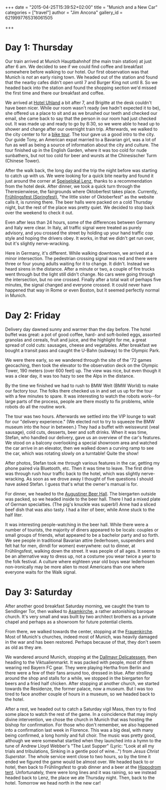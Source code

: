 +++
date = "2015-04-25T15:39:52+02:00"
title = "Munich and a New Car"
categories = ["travel"]
author = "Jim Ancona"
gallery_id = 6219997765316061505

+++
# Day 1: Thursday

Our train arrived at Munich Hauptbahnhof (the main train station) at
just after 6 am. We decided to see if we could find coffee and
breakfast somewhere before walking to our
hotel. Our first
observation was that Munich is *not* an early rising town. We headed
out of the station and found that the nearby cafes didn't open until 7 and Burger
King not until 8. So we headed back into the station and found the
shopping section we'd missed the first time and there our breakfast
and coffee.

We arrived at
[Hotel Uhland](http://www.hotel-uhland.de/enwelcome.html) a bit after
7, and Brigitte at the desk couldn't have been nicer. While our room
wasn't ready (we hadn't expected it to be), she offered us a place to
sit and as we brushed our teeth and checked our email, she came back
to say that the person in our room had just checked out. It was made
up and ready to go by 8:30, so we were able to head up to shower and
change after our overnight train trip. Afterwards, we walked to the
city center to for a
[bike tour](https://www.mikesbiketours.com/munich/Bike-Tours/munich-sightseeing-tours-munich-guided-bike-tours-standard-bike-tour.html). The
tour gave us a good intro to the city. Our guide Tony, an American
expat married to a Bavarian girl, was a lot of fun as well as being a
source of information about the city and culture. The tour finished up
in the English Garden, where it was too cold for nude sunbathers, but
not too cold for beer and wursts at the Chinesischer Turm (Chinese Tower).

After the walk back, the long day and the trip the night before was
starting to catch up with us. We were looking for a quick bite nearby
and found it just around the corner at
[Speiselokal Lenz](http://www.speiselokal-lenz.de/), thanks to a
recommendation from the hotel desk. After dinner, we took a quick turn
through the Theresienwiese, the fairgrounds where Oktoberfest takes
place. Currently,
[Frühlingsfest (Springfest)](http://www.muenchen.de/veranstaltungen/event/7816.html),
"the little sister of Oktoberfest" as the website calls it, is running
there. The beer halls were packed on a cold Thursday night, but the
rest of the place was pretty quiet. We decided to stop back over the
weekend to check it out.

Even after less than 24 hours, some of the differences between Germany
and Italy were clear. In Italy, all traffic signal were treated as
purely advisory, and you crossed the street by holding up your hand
traffic cop style and hoping the drivers obey. It works, in that we
didn't get run over, but it's slightly nerve-wracking.

Here in Germany, it's different. While walking downtown, we arrived at
a minor intersection. The pedestrian crossing signal was red and there
were three or four young adults waiting for it to change. It
didn't. Instead we heard sirens in the distance. After a minute or
two, a couple of fire trucks went through but the light still didn't
change. No cars were going through the intersection, but no one
crossed. Finally after a total wait of perhaps five minutes, the
signal changed and everyone crossed. It could never have happened that
way in Rome or even Boston, but it seemed perfectly normal in Munich.

# Day 2: Friday

Delivery day dawned sunny and warmer than the day before. The hotel
buffet was great: a pot of good coffee, hard- and soft-boiled eggs,
assorted granolas and cereals, fruit and juice, and the highlight for
me, a great spread of cold cuts: sausages, cheese and vegetables. After
breakfast we bought a transit pass and caught the U-Bahn (subway) to
the Olympic Park.

We were there early, so we wandered through the site of the '72 games
geocaching, then took the elevator to the observation deck on the
Olympic Tower, 190 meters (over 600 feet) up. The view was nice, but
even though it was a clear day, it was too hazy to see the Alps in the
distance.

By the time we finished we had to rush to BMW Welt (BMW World) to
make our factory tour. The folks there checked us in and set us up for
the tour with a few minutes to spare. It was interesting to watch the
robots work--for large parts of the process, people are there mostly
to fix problems, while robots do all the routine work.

The tour was two hours. Afterwards we settled into the VIP lounge to
wait for our "delivery experience." (We elected not to try to squeeze
the BMW museum into the hour in between.) They had a buffet with
weisswurst (veal sausage), cold cuts, desserts, beer and soft
drinks. When it was time, Stefan, who handled our delivery, gave us an
overview of the car's features. We stood on a balcony overlooking
a special showroom area and watched the car arrive in an elevator,
then we walked down a curving ramp to see the car, which was rotating
slowly on a turntable! Quite the show!

After photos, Stefan took me through various features in the car, getting my phone
paired via Bluetooth, etc. Then it was time to leave. The first drive
was through rush hour traffic back to the hotel, which was slightly
nerve-wracking. As soon as we drove away I thought of five questions I
should have asked Stefan. I guess that's what the owner's manual is
for.

For dinner, we headed to the
[Augustiner Beer Hall](http://www.augustiner-restaurant.com/). The
biergarten outside was packed, so we headed inside to the beer
hall. There I had a mixed plate of German specialties. (The pig's
knuckle was superb!) Anne had a sliced beef dish that was also
tasty. I had a liter of beer, while Anne stuck to the half liter.

It was interesting people-watching in the beer hall. While there were
a number of tourists, the majority of diners appeared to be locals:
couples or small groups of friends, what appeared to be a bachelor
party and so forth. We see people in traditional Bavarian attire
(lederhosen, suspenders and felt hat for men, dirndl for women)
everywhere: out to dinner, at Frühlingsfest, walking down the
street. It was people of all ages. It seems to be an alternative
way to dress up, not a costume you wear twice a year to the folk
festival. A culture where eighteen year old boys wear lederhosen
non-ironically may be more alien to most Americans than one where
everyone waits for the Walk signal.

# Day 3: Saturday

After another good breakfast Saturday morning, we caught the tram to
Sendlinger Tor, then walked to
[Asamkirche](http://en.wikipedia.org/wiki/Asamkirche,_Munich), a
rather astonishing baroque church. It's very small and was built by
two architect brothers as a private chapel and perhaps as a showroom
for future potential clients.

From there, we walked towards the center, stopping at the
[Frauenkirche](http://en.wikipedia.org/wiki/Munich_Frauenkirche). Most
of Munich's churches, indeed most of Munich, was heavily damaged in
the war and has been restored. Perhaps because of that, they don't
seem as old as they are.

We wandered around Munich, stopping at the
[Dallmayr Delicatessen](http://www.dallmayr.com/delicatessen/), then
heading to the Viktualienmarkt. It was packed with people, most of them
wearing red Bayern FC gear. They were playing Hertha from Berlin and there
were a few of their fans around too, dressed in blue. After strolling
around the shop and stalls for a while, we stopped in the biergarten
for beers and a fried half chicken. After stopping at another church,
we started towards the Residenze, the former palace, now a museum. But
I was too tired to face another couple of hours in a museum, so we
headed back to the hotel.

After a rest, we headed out to catch a Saturday vigil Mass, then try
to find some place to watch the rest of the game. In a coincidence
that may imply divine intervention, we chose the church in Munich that
was hosting the bishop for confirmation. For those who don't remember,
we also happened into a confirmation last week in Florence. This was a
big deal, with many being confirmed, a long homily and full choir. The music was
pretty good, although we were somewhat startled when they launched into
a hymn to the tune of Andrew Lloyd Webber's "The Last Supper" (Lyric:
"Look at all my trials and tribulations, Sinking in a gentle pool of
wine...") from *Jesus Christ Superstar*. The whole service went close
to two hours, so by the time it ended we figured the game would be
almost over. We headed back to or hotel, then back to Frühlingsfest to
grab dinner and a beer at the
[Hippodrom tent](http://www.hippodrom-fruehlingsfest.de/). Unfortunately,
there were long lines and it was raining, so we instead headed back to
Lenz, the place we ate Thursday night. Then, back to the
hotel. Tomorrow we head north in the new car!
